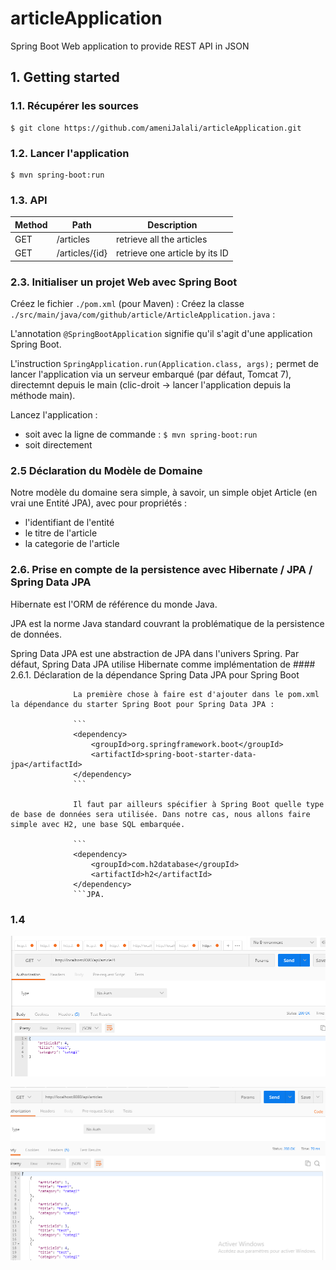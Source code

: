 # articleApplication
Spring Boot Web application to provide REST API in JSON

## 1. Getting started

### 1.1. Récupérer les sources

```
$ git clone https://github.com/ameniJalali/articleApplication.git
```

### 1.2. Lancer l'application

```
$ mvn spring-boot:run
```

### 1.3. API

Method | Path           | Description                    |
-------|----------------|--------------------------------|
GET    | /articles      | retrieve all the articles      |
GET    | /articles/{id} | retrieve one article by its ID |

### 2.3. Initialiser un projet Web avec Spring Boot

Créez le fichier ```./pom.xml``` (pour Maven) :
Créez la classe ```./src/main/java/com/github/article/ArticleApplication.java``` :

L'annotation ```@SpringBootApplication``` signifie qu'il s'agit d'une application Spring Boot.

L'instruction ```SpringApplication.run(Application.class, args);``` permet de lancer l'application via un serveur
embarqué (par défaut, Tomcat 7), directemnt depuis le main (clic-droit -> lancer l'application depuis la méthode main).


Lancez l'application :

- soit avec la ligne de commande : ```$ mvn spring-boot:run```
- soit directement 
### 2.5 Déclaration du Modèle de Domaine

Notre modèle du domaine sera simple, à savoir, un simple objet Article (en vrai une Entité JPA), avec pour propriétés :

- l'identifiant de l'entité
- le titre de l'article
- la categorie de l'article

### 2.6. Prise en compte de la persistence avec Hibernate / JPA / Spring Data JPA

Hibernate est l'ORM de référence du monde Java.

JPA est la norme Java standard couvrant la problématique de la persistence de données.

Spring Data JPA est une abstraction de JPA dans l'univers Spring. Par défaut, Spring Data JPA utilise Hibernate comme
implémentation de #### 2.6.1. Déclaration de la dépendance Spring Data JPA pour Spring Boot
                  
                  La première chose à faire est d'ajouter dans le pom.xml la dépendance du starter Spring Boot pour Spring Data JPA :
                  
                  ```
                  <dependency>
                      <groupId>org.springframework.boot</groupId>
                      <artifactId>spring-boot-starter-data-jpa</artifactId>
                  </dependency>
                  ```
                  
                  Il faut par ailleurs spécifier à Spring Boot quelle type de base de données sera utilisée. Dans notre cas, nous allons faire simple avec H2, une base SQL embarquée.
                  
                  ```
                  <dependency>
                      <groupId>com.h2database</groupId>
                      <artifactId>h2</artifactId>
                  </dependency>
                  ```JPA.





### 1.4

![alt text](https://github.com/ameniJalali/articleApplication/blob/master/img1.PNG)

![alt text](https://github.com/ameniJalali/articleApplication/blob/master/img2.PNG)
